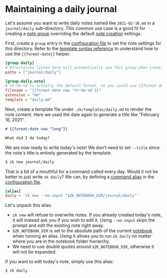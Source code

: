 # Maintaining a daily journal

Let's assume you want to write daily notes named like `2021-02-16.md` in a `journal/daily` sub-directory. This common use case is a good fit for creating a [note group](config-group.md) overriding the default [note creation](note-creation.md) settings.

First, create a `group` entry in the [configuration file](config.md) to set the note settings for this directory. Refer to the [template syntax reference](template.md) to understand how to use the `{{format-date}}` helper.

```toml
[group.daily]
# Directories listed here will automatically use this group when creating notes.
paths = ["journal/daily"]

[group.daily.note]
# %Y-%m-%d is actually the default format, so you could use {{format-date now}} instead.
filename = "{{format-date now '%Y-%m-%d'}}"
extension = "md"
template = "daily.md"
```

Next, create a template file under `.zk/templates/daily.md` to render the note content. Here we used the date again to generate a title like "February 16, 2021".

```markdown
# {{format-date now "long"}}

What did I do today?
```

We are now ready to write today's note! We don't need to set `--title` since the note's title is entirely generated by the template.

```sh
$ zk new journal/daily
```

That is a bit of a mouthful for a command called every day. Would it not be better to just write `zk daily`? We can, by defining a [command alias](config-alias.md) in the [configuration file](config.md).

```toml
[alias]
daily = 'zk new --no-input "$ZK_NOTEBOOK_DIR/journal/daily"'
```

Let's unpack this alias:

* `zk new` will refuse to overwrite notes. If you already created today's note, it will instead ask you if you wish to edit it. Using `--no-input` skips the prompt and edit the existing note right away.
* `$ZK_NOTEBOOK_DIR` is set to the absolute path of the current [notebook](notebook.md) when running an alias. Using it allows you to run `zk daily` no matter where you are in the notebook folder hierarchy.
* We need to use double quotes around `$ZK_NOTEBOOK_DIR`, otherwise it will not be expanded.

If you want to edit today's note, simply use this alias:
```sh
$ zk daily
```
